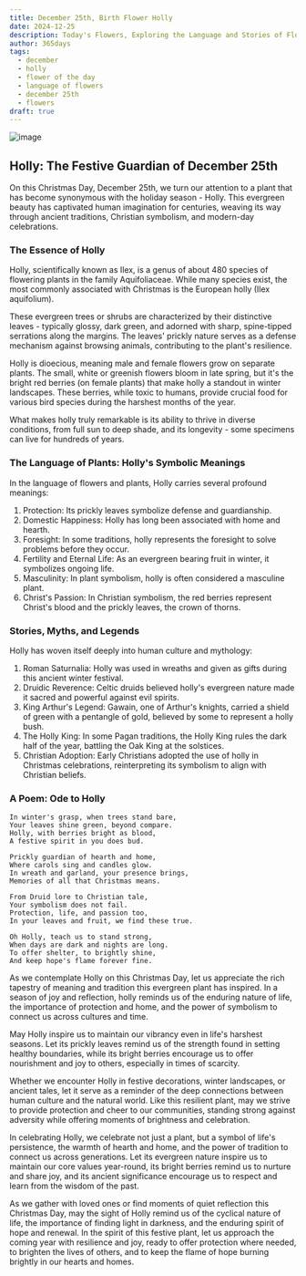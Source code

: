 ```yaml
---
title: December 25th, Birth Flower Holly
date: 2024-12-25
description: Today's Flowers, Exploring the Language and Stories of Flowers Holly
author: 365days
tags:
  - december
  - holly
  - flower of the day
  - language of flowers
  - december 25th
  - flowers
draft: true
---
```



![image](#center)

## Holly: The Festive Guardian of December 25th

On this Christmas Day, December 25th, we turn our attention to a plant that has become synonymous with the holiday season - Holly. This evergreen beauty has captivated human imagination for centuries, weaving its way through ancient traditions, Christian symbolism, and modern-day celebrations.

### The Essence of Holly

Holly, scientifically known as Ilex, is a genus of about 480 species of flowering plants in the family Aquifoliaceae. While many species exist, the most commonly associated with Christmas is the European holly (Ilex aquifolium).

These evergreen trees or shrubs are characterized by their distinctive leaves - typically glossy, dark green, and adorned with sharp, spine-tipped serrations along the margins. The leaves' prickly nature serves as a defense mechanism against browsing animals, contributing to the plant's resilience.

Holly is dioecious, meaning male and female flowers grow on separate plants. The small, white or greenish flowers bloom in late spring, but it's the bright red berries (on female plants) that make holly a standout in winter landscapes. These berries, while toxic to humans, provide crucial food for various bird species during the harshest months of the year.

What makes holly truly remarkable is its ability to thrive in diverse conditions, from full sun to deep shade, and its longevity - some specimens can live for hundreds of years.

### The Language of Plants: Holly's Symbolic Meanings

In the language of flowers and plants, Holly carries several profound meanings:

1. Protection: Its prickly leaves symbolize defense and guardianship.
2. Domestic Happiness: Holly has long been associated with home and hearth.
3. Foresight: In some traditions, holly represents the foresight to solve problems before they occur.
4. Fertility and Eternal Life: As an evergreen bearing fruit in winter, it symbolizes ongoing life.
5. Masculinity: In plant symbolism, holly is often considered a masculine plant.
6. Christ's Passion: In Christian symbolism, the red berries represent Christ's blood and the prickly leaves, the crown of thorns.

### Stories, Myths, and Legends

Holly has woven itself deeply into human culture and mythology:

1. Roman Saturnalia: Holly was used in wreaths and given as gifts during this ancient winter festival.
2. Druidic Reverence: Celtic druids believed holly's evergreen nature made it sacred and powerful against evil spirits.
3. King Arthur's Legend: Gawain, one of Arthur's knights, carried a shield of green with a pentangle of gold, believed by some to represent a holly bush.
4. The Holly King: In some Pagan traditions, the Holly King rules the dark half of the year, battling the Oak King at the solstices.
5. Christian Adoption: Early Christians adopted the use of holly in Christmas celebrations, reinterpreting its symbolism to align with Christian beliefs.

### A Poem: Ode to Holly

	In winter's grasp, when trees stand bare,
	Your leaves shine green, beyond compare.
	Holly, with berries bright as blood,
	A festive spirit in you does bud.
	
	Prickly guardian of hearth and home,
	Where carols sing and candles glow.
	In wreath and garland, your presence brings,
	Memories of all that Christmas means.
	
	From Druid lore to Christian tale,
	Your symbolism does not fail.
	Protection, life, and passion too,
	In your leaves and fruit, we find these true.
	
	Oh Holly, teach us to stand strong,
	When days are dark and nights are long.
	To offer shelter, to brightly shine,
	And keep hope's flame forever fine.

As we contemplate Holly on this Christmas Day, let us appreciate the rich tapestry of meaning and tradition this evergreen plant has inspired. In a season of joy and reflection, holly reminds us of the enduring nature of life, the importance of protection and home, and the power of symbolism to connect us across cultures and time.

May Holly inspire us to maintain our vibrancy even in life's harshest seasons. Let its prickly leaves remind us of the strength found in setting healthy boundaries, while its bright berries encourage us to offer nourishment and joy to others, especially in times of scarcity.

Whether we encounter Holly in festive decorations, winter landscapes, or ancient tales, let it serve as a reminder of the deep connections between human culture and the natural world. Like this resilient plant, may we strive to provide protection and cheer to our communities, standing strong against adversity while offering moments of brightness and celebration.

In celebrating Holly, we celebrate not just a plant, but a symbol of life's persistence, the warmth of hearth and home, and the power of tradition to connect us across generations. Let its evergreen nature inspire us to maintain our core values year-round, its bright berries remind us to nurture and share joy, and its ancient significance encourage us to respect and learn from the wisdom of the past.

As we gather with loved ones or find moments of quiet reflection this Christmas Day, may the sight of Holly remind us of the cyclical nature of life, the importance of finding light in darkness, and the enduring spirit of hope and renewal. In the spirit of this festive plant, let us approach the coming year with resilience and joy, ready to offer protection where needed, to brighten the lives of others, and to keep the flame of hope burning brightly in our hearts and homes.